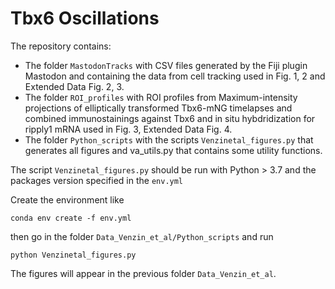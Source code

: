 # Tbx6 Oscillations

The repository contains:
- The folder `MastodonTracks` with CSV files generated by the Fiji plugin Mastodon and containing the data from cell tracking used in Fig. 1, 2 and Extended Data Fig. 2, 3.
- The folder `ROI_profiles` with ROI profiles from Maximum-intensity projections of elliptically transformed Tbx6-mNG timelapses and combined immunostainings against Tbx6 and in situ hybdridization for ripply1 mRNA used in Fig. 3, Extended Data Fig. 4. 
- The folder `Python_scripts` with the scripts `Venzinetal_figures.py` that generates all figures and va_utils.py that contains some utility functions. 

The script `Venzinetal_figures.py` should be run with Python > 3.7 and the packages version specified in the `env.yml`

Create the environment like
```shell
conda env create -f env.yml
```

then go in the folder `Data_Venzin_et_al/Python_scripts` and run 

```shell
python Venzinetal_figures.py
```

The figures will appear in the previous folder `Data_Venzin_et_al`.